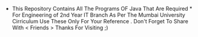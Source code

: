 * This Repository Contains All The Programs OF Java That Are Required *
For Engineering of 2nd Year IT Branch
As Per The Mumbai University Cirriculum 
Use These Only For Your Reference .
Don't Forget To Share With < Friends >
Thanks For Visiting ;)
